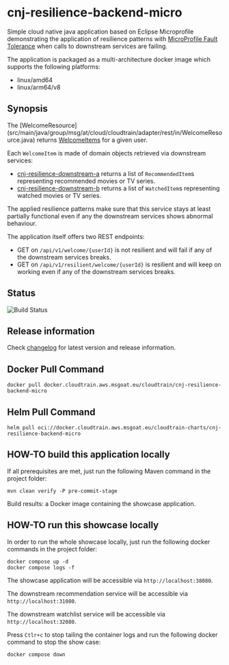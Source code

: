 # cnj-resilience-backend-micro

Simple cloud native java application based on Eclipse Microprofile demonstrating the application of resilience patterns
with [MicroProfile Fault Tolerance](https://github.com/eclipse/microprofile-fault-tolerance) when calls to downstream services are failing.

The application is packaged as a multi-architecture docker image which supports the following platforms:
* linux/amd64
* linux/arm64/v8

## Synopsis

The [WelcomeResource] (src/main/java/group/msg/at/cloud/cloudtrain/adapter/rest/in/WelcomeResource.java) returns
[WelcomeItems](src/main/java/group/msg/at/cloud/cloudtrain/core/entity/WelcomeItems.java)
for a given user.

Each `WelcomeItem` is made of domain objects retrieved via downstream services:

* [cnj-resilience-downstream-a](https://github.com/msgoat/cnj-resilience-downstream-a/blob/main/README.md) returns a list of `RecommendedItem`s representing recommended movies or TV series.
* [cnj-resilience-downstream-b](https://github.com/msgoat/cnj-resilience-downstream-b/blob/main/README.md) returns a list of `WatchedItem`s representing watched movies or TV series.

The applied resilience patterns make sure that this service stays at least partially functional even
if any the downstream services shows abnormal behaviour.

The application itself offers two REST endpoints:

* GET on `/api/v1/welcome/{userId}` is not resilient and will fail if any of the downstream services breaks.
* GET on `/api/v1/resilient/welcome/{userId}` is resilient and will keep on working even if any of the downstream services breaks.

## Status

![Build Status](https://codebuild.eu-west-1.amazonaws.com/badges?uuid=eyJlbmNyeXB0ZWREYXRhIjoibkRGVDR3MWtiZ3hwRWg2YmExM2wrRVBwUkNoVzJVZ01MVFJMeFI4SWd3UWcxUktvWTJzRTlKWWVsSHF5MHJwK1VBRlZzcFZncVl5d3poM3hLcHhPUW4wPSIsIml2UGFyYW1ldGVyU3BlYyI6ImhQT0huZDdOTzhSNDZldDMiLCJtYXRlcmlhbFNldFNlcmlhbCI6MX0%3D&branch=mains)

## Release information

Check [changelog](changelog.md) for latest version and release information.

## Docker Pull Command

`docker pull docker.cloudtrain.aws.msgoat.eu/cloudtrain/cnj-resilience-backend-micro`

## Helm Pull Command

`helm pull oci://docker.cloudtrain.aws.msgoat.eu/cloudtrain-charts/cnj-resilience-backend-micro`

## HOW-TO build this application locally

If all prerequisites are met, just run the following Maven command in the project folder:

```shell 
mvn clean verify -P pre-commit-stage
```

Build results: a Docker image containing the showcase application.

## HOW-TO run this showcase locally

In order to run the whole showcase locally, just run the following docker commands in the project folder:

```shell 
docker compose up -d
docker compose logs -f 
```
The showcase application will be accessible via `http://localhost:38080`.

The downstream recommendation service will be accessible via `http://localhost:31080`.

The downstream watchlist service will be accessible via `http://localhost:32080`.

Press `Ctlr+c` to stop tailing the container logs and run the following docker command to stop the show case:

```shell 
docker compose down
```
